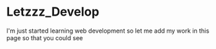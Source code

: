 # Letzzz_Develop
I'm just started learning web development so let me add my work in this page so that you could see
